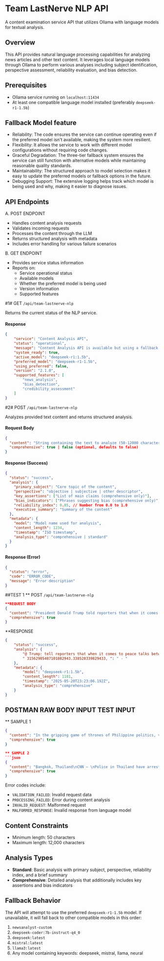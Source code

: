 # Team LastNerve NLP API

A content examination service API that utilizes Ollama with language models for textual analysis.

## Overview

This API provides natural language processing capabilities for analyzing news articles and other text content. It leverages local language models through Ollama to perform various analyses including subject identification, perspective assessment, reliability evaluation, and bias detection.

## Prerequisites

- Ollama service running on `localhost:11434`
- At least one compatible language model installed (preferably `deepseek-r1-1.5b`)

## Fallback Model feature
* Reliability: The code ensures the service can continue operating even if the preferred model isn't available, making the system more resilient.
* Flexibility: It allows the service to work with different model configurations without requiring code changes.
* Graceful Degradation: The three-tier fallback system ensures the service can still function with alternative models while maintaining reasonable quality standards.
* Maintainability: The structured approach to model selection makes it easy to update the preferred models or fallback options in the future.
* Debugging Support: The extensive logging helps track which model is being used and why, making it easier to diagnose issues.

## API Endpoints
A. POST ENDPOINT
* Handles content analysis requests
* Validates incoming requests
* Processes the content through the LLM
* Returns structured analysis with metadata
* Includes error handling for various failure scenarios

B. GET ENDPOINT
* Provides service status information
* Reports on:
  - Service operational status
  - Available models
  - Whether the preferred model is being used
  - Version information
  - Supported features


#1# GET `/api/team-lastnerve-nlp`

Returns the current status of the NLP service.

#### Response

```json
{
    "service": "Content Analysis API",
    "status": "operational",
    "message": "Content Analysis API is available but using a fallback model.",
    "system_ready": true,
    "active_model": "deepseek-r1:1.5b",
    "preferred_model": "deepseek-r1-1.5b",
    "using_preferred": false,
    "version": "2.1.0",
    "supported_features": [
        "news_analysis",
        "bias_detection",
        "credibility_assessment"
    ]
}
```

#2# POST `/api/team-lastnerve-nlp`

Analyzes provided text content and returns structured analysis.

#### Request Body

```json
{
  "content": "String containing the text to analyze (50-12000 characters)",
  "comprehensive": true | false (optional, defaults to false)
}
```

#### Response (Success)

```json
{
  "status": "success",
  "analysis": {
    "primary_subject": "Core topic of the content",
    "perspective": "objective | subjective | other descriptor",
    "key_assertions": ["List of main claims (comprehensive only)"],
    "bias_indicators": ["Phrases suggesting bias (comprehensive only)"],
    "reliability_index": 0.85, // Number from 0.0 to 1.0
    "executive_summary": "Summary of the content"
  },
  "metadata": {
    "model": "Model name used for analysis",
    "content_length": 1234,
    "timestamp": "ISO timestamp",
    "analysis_type": "comprehensive | standard"
  }
}
```

#### Response (Error)

```json
{
  "status": "error",
  "code": "ERROR_CODE",
  "message": "Error description"
}
```

##TEST 1
** POST `/api/team-lastnerve-nlp` 

```json
**REQUEST BODY
{
  "content": "President Donald Trump told reporters that when it comes to peace talks between Russia and Ukraine, \"nothing is going to happen until\" he meets with Russian President Vladimir Putin. \"Nothing's gonna happen until Putin and I get together, ok? And obviously — he wasn't going to go. He was going to go, but he thought I was going. He wasn't going if I wasn't there and I don't believe anything's going to happen, whether you like it or not, until he and I get together. But we're going to have to get it solved because too many people are dying,\" Trump told reporters on Air Force One as he landed in Abu Dhabi, United Arab Emirates. Trump added that he was not disappointed that the Russian delegation sent to Turkey Thursday for high-level talks with Ukraine did not include Putin: \"I'm not disappointed in anything.\" He continued, \"I'm not disappointed. Why would I be? We just took in $4 trillion, and you're disappointed about a delegation? I know nothing about a delegation, I haven't even checked.\" Ukrainian President Volodymyr Zelensky has said he won't meet with any Russian representatives in Turkey besides Putin. He called the delegation who showed up Thursday \"phony.\"",
  "comprehensive": true
}
```

**RESPONSE
```json
{
    "status": "success",
    "analysis": {
        "@ Trump: tell reporters that when it comes to peace talks between Russia and Ukraine, nothing is going to happen until [he] meets with Russian President Vladimir Putin.": [],
        " 31562905487101882943.338528339829433, ": " - "
    },
    "metadata": {
        "model": "deepseek-r1:1.5b",
        "content_length": 1181,
        "timestamp": "2025-05-20T23:23:06.192Z",
        "analysis_type": "comprehensive"
    }
}
```
## POSTMAN RAW BODY INPUT TEST INPUT

** SAMPLE 1

```json
{
  "content": "In the gripping game of thrones of Philippine politics, voters have delivered former Philippine President Rodrigo Duterte a sweeping mayoral victory in his hometown stronghold of Davao – predictable for a family that has held the job for more than 20 years.\n\nBut this latest landslide win creates a predicament for the Philippines, as the mayor-elect is thousands of miles away behind bars awaiting trial on charges of crimes against humanity.\n\nProsecutors at the International Criminal Court (ICC) in The Hague accuse the 80-year-old political patriarch of carrying out a brutal war on drugs that killed possibly thousands of people, including many innocents and bystanders. Though he openly boasted about the crackdown, Duterte has long denied accusations of human rights abuses and has repeatedly said he will not kowtow to a foreign court.\n\nHis next hearing is in September, but before then experts say he faces a new, complicated legal battle between the ICC and Philippine jurisdiction over whether he will be allowed to take the oath of office.\n\nDuterte can potentially be sworn in by proxy or in absentia – possibly by a video call, but only if The Hague-based court allows it, experts say.\n\nIf he’s allowed to assume the role, questions will be asked about how he could administer the southern city from a detention center in another time zone, where he has access to a computer and phone calls to family, but no internet.\n\nUnder Philippine law, day-to-day duties could fall to his youngest son, Sebastian Duterte, who was elected as vice mayor of Davao City.\n\nIf the senior Duterte isn’t allowed to take the oath, experts say the role of mayor could fall to election runner-up Karlo Nograles, of the Nograles political dynasty, longtime Duterte rivals in Davao, where both families tussle for influence.\n\nRamon Beleno, a political analyst and former professor from Ateneo de Davao University, said handing the job to Nograles could trigger a separate legal challenge from the Dutertes.\n\nDuterte remains a powerful yet divisive figure in the Philippines. In Davao City, where he served as mayor for over two decades before becoming president in 2016, fervent supporters credit his iron grip over the city with bolstering law and order.\n\nDuterte’s lawyer, Nicholas Kaufman, was quoted by Philippine news outlet ABS-CBN as saying the “overwhelming” support for Duterte in the 2025 midterm elections showed the public’s “total rejection” of the national government’s “attempt to stamp out” the former president’s legacy.\n\nIn a reply to CNN, Kaufman said “any swearing in ceremony would be dictated by and conform to the law of the Republic of the Philippines. Accordingly, a decision on this issue will be taken in the very near future after all options have been discussed with the former President’s Filipino lawyers.”\n\nIs he allowed to be mayor?\nThe main legal hurdle Duterte faces, despite his landslide mayoral win, is whether he would be allowed to swear the oath during his enforced absence.\n\nAll elected public officials are supposed to take their oath within 30 days of their supposed assumption of office on July 1, according to Joel Butuyan, an ICC-accredited lawyer and president of human rights NGO CenterLaw.\n\nUnable to be sworn in at home, Duterte would need to take the oath in the presence of a Philippine ambassador or consul in The Hague, which seems unlikely, Butuyan said.\n\n“I don’t think he’s going to be allowed to get out just to take office because it’s not in the enumerated rights of an accused (person) in the ICC,” he said.",
  "comprehensive": true
}

** SAMPLE 2
```json
{
  "content": "Bangkok, Thailand\nCNN — \nPolice in Thailand have arrested a man on suspicion of wildlife trafficking after he was found with two baby orangutans in a basket at a gas station in the Thai capital.\n\nThe 47-year-old suspect was apprehended Wednesday as he was about to deliver the two primates to a customer, Thai police said in a statement on Thursday.\n\nOfficers discovered the orangutans – one about 1-year-old and the other 1 month-old – in plastic baskets, police said.\n\nImages released by authorities showed one of the orangutans in a plastic basket, wearing a diaper and hugging a soft toy alongside feeding bottles.\n\nThe man was arrested on charges of “illegally possessing protected wildlife” under Thai law and could face up to four years in prison, police said.\n\nInvestigators are working to determine the origin of the baby orangutans, Kasidach Charoenlap, a police officer with the Central Investigation Bureau, told CNN on Friday.\n\nThe man had admitted he was delivering the animals, “but he didn’t say where he got the babies from,” Kasidach said.\n\nPolice said they had uncovered an illegal wildlife trade network and were working to find out whether the orangutans had been bred in Thailand or abroad, he added.\n\nThe operation was carried out in collaboration with the US Fish and Wildlife Service, the Wildlife Justice Commission in the Netherlands, and the United Nations Office on Drugs and Crime, the police statement said.\n\nThe orangutans, named Christopher and Stefan, are now under the care of wildlife officials from the Department of National Parks, Wildlife and Plant Conservation, authorities told CNN.\n\nThe department said that Stefan, the 1-month-old, is in an incubator because of weak health and Christopher, the 1-year-old, has been relocated to a sanctuary run by the agency.\n\nAuthorities said the orangutans are believed to have been sold for around 300,000 Thai baht ($9,050).",
  "comprehensive": true
}
``` 

Error codes include:
- `VALIDATION_FAILED`: Invalid request data
- `PROCESSING_FAILED`: Error during content analysis
- `INVALID_REQUEST`: Malformed request
- `MALFORMED_RESPONSE`: Invalid response from language model

## Content Constraints

- Minimum length: 50 characters
- Maximum length: 12,000 characters

## Analysis Types

- **Standard**: Basic analysis with primary subject, perspective, reliability index, and a brief summary
- **Comprehensive**: Detailed analysis that additionally includes key assertions and bias indicators

## Fallback Behavior

The API will attempt to use the preferred `deepseek-r1-1.5b` model. If unavailable, it will fall back to other compatible models in this order:
1. `newsanalyst-custom`
2. `deepseek-coder:7b-instruct-q4_0`
3. `deepseek:latest`
4. `mistral:latest`
5. `llama3:latest`
6. Any model containing keywords: deepseek, mistral, llama, neural
